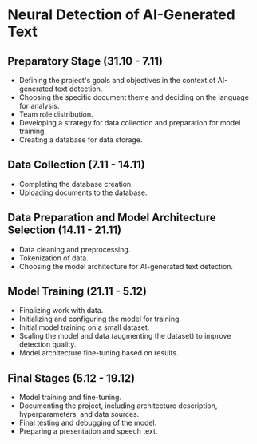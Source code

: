 # Neural Detection of AI-Generated Text

## Preparatory Stage (31.10 - 7.11)
- Defining the project's goals and objectives in the context of AI-generated text detection.
- Choosing the specific document theme and deciding on the language for analysis.
- Team role distribution.
- Developing a strategy for data collection and preparation for model training.
- Creating a database for data storage.

## Data Collection (7.11 - 14.11)
- Completing the database creation.
- Uploading documents to the database.

## Data Preparation and Model Architecture Selection (14.11 - 21.11)
- Data cleaning and preprocessing.
- Tokenization of data.
- Choosing the model architecture for AI-generated text detection.

## Model Training (21.11 - 5.12)
- Finalizing work with data.
- Initializing and configuring the model for training.
- Initial model training on a small dataset.
- Scaling the model and data (augmenting the dataset) to improve detection quality.
- Model architecture fine-tuning based on results.

## Final Stages (5.12 - 19.12)
- Model training and fine-tuning.
- Documenting the project, including architecture description, hyperparameters, and data sources.
- Final testing and debugging of the model.
- Preparing a presentation and speech text.
